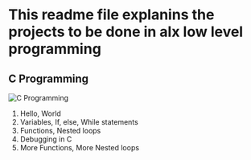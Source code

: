 # This readme file explanins the projects to be done in alx low level programming

## C Programming 

![C Programming](https://user-images.githubusercontent.com/59466195/158982811-da253481-943b-4ab5-a887-833076a2b0b4.png)

1. Hello, World 
2. Variables, If, else, While statements
3. Functions, Nested loops 
4. Debugging in C
5. More Functions, More Nested loops
